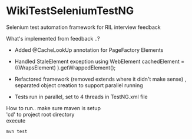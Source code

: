 # WikiTestSeleniumTestNG
Selenium test automation framework for RIL interview feedback

What's implemented from feedback ..?
* Added @CacheLookUp annotation for PageFactory Elements
 - Handled StaleElement exception using WebElement cachedElement = ((WrapsElement) <PageFactory element>).getWrappedElement();

* Refactored framework (removed extends where it didn't make sense) , separated object creation to support parallel running

* Tests run in parallel, set to 4 threads in TestNG.xml file

How to run..
make sure maven is setup <br />
'cd' to project root directory <br />
execute 
 ```
 mvn test
 ```
